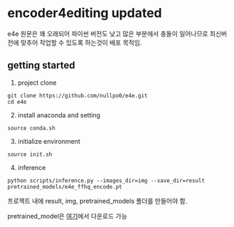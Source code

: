 # encoder4editing updated
e4e 원문은 꽤 오래되어 파이썬 버전도 낮고 많은 부분에서 충돌이 일어나므로 최신버전에 맞추어 작업할 수 있도록 하는것이 배포 목적임.

## getting started
1. project clone
```
git clone https://github.com/nullpo0/e4e.git
cd e4e
```
2. install anaconda and setting
```
source conda.sh
```
3. initialize environment
```
source init.sh
```
4. inference
```
python scripts/inference.py --images_dir=img --save_dir=result pretrained_models/e4e_ffhq_encode.pt
```
프로젝트 내에 result, img, pretrained_models 폴더를 만들어야 함.

pretrained_model은 [여기](https://drive.google.com/file/d/1cUv_reLE6k3604or78EranS7XzuVMWeO/view)에서 다운로드 가능